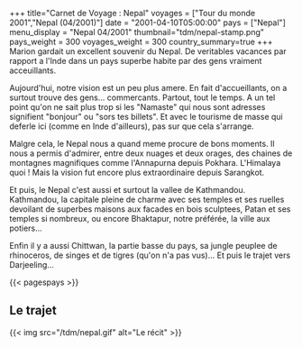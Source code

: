 +++
title="Carnet de Voyage : Nepal"
voyages = ["Tour du monde 2001","Nepal (04/2001)"]
date = "2001-04-10T05:00:00"
pays = ["Nepal"]
menu_display = "Nepal 04/2001"
thumbnail="tdm/nepal-stamp.png"
pays_weight = 300
voyages_weight = 300
country_summary=true
+++
Marion gardait un excellent souvenir du Nepal. De veritables vacances par rapport a l'Inde dans un pays superbe habite par des gens vraiment acceuillants.

Aujourd'hui, notre vision est un peu plus amere. En fait d'accueillants, on a surtout trouve des gens... commercants. Partout, tout le temps. A un tel point qu'on ne sait plus trop si les "Namaste" qui nous sont adresses signifient "bonjour" ou "sors tes billets". Et avec le tourisme de masse qui deferle ici (comme en Inde d'ailleurs), pas sur que cela s'arrange.

Malgre cela, le Nepal nous a quand meme procure de bons moments. Il nous a permis d'admirer, entre deux nuages et deux orages, des chaines de montagnes magnifiques comme l'Annapurna depuis Pokhara. L'Himalaya quoi ! Mais la vision fut encore plus extraordinaire depuis Sarangkot.

Et puis, le Nepal c'est aussi et surtout la vallee de Kathmandou. Kathmandou, la capitale pleine de charme avec ses temples et ses ruelles devoilant de superbes maisons aux facades en bois sculptees, Patan et ses temples si nombreux, ou encore Bhaktapur, notre préférée, la ville aux potiers...

Enfin il y a aussi Chittwan, la partie basse du pays, sa jungle peuplee de rhinoceros, de singes et de tigres (qu'on n'a pas vus)... Et puis le trajet vers Darjeeling...

{{< pagespays >}}
## Le trajet
{{< img src="/tdm/nepal.gif" alt="Le récit" >}}